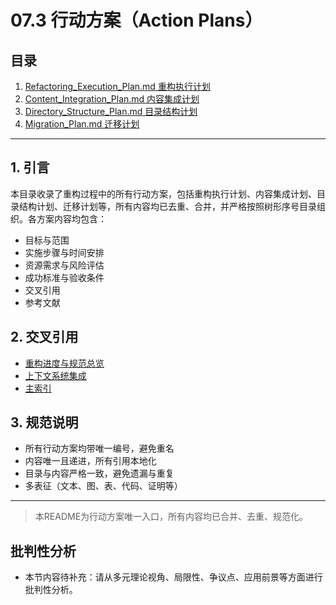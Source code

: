 # 07.3 行动方案（Action Plans）

## 目录

1. [Refactoring_Execution_Plan.md 重构执行计划](./Refactoring_Execution_Plan.md)
2. [Content_Integration_Plan.md 内容集成计划](./Content_Integration_Plan.md)
3. [Directory_Structure_Plan.md 目录结构计划](./Directory_Structure_Plan.md)
4. [Migration_Plan.md 迁移计划](./Migration_Plan.md)

---

## 1. 引言

本目录收录了重构过程中的所有行动方案，包括重构执行计划、内容集成计划、目录结构计划、迁移计划等，所有内容均已去重、合并，并严格按照树形序号目录组织。各方案内容均包含：

- 目标与范围
- 实施步骤与时间安排
- 资源需求与风险评估
- 成功标准与验收条件
- 交叉引用
- 参考文献

## 2. 交叉引用

- [重构进度与规范总览](README.md)
- [上下文系统集成](README.md)
- [主索引](README.md)

## 3. 规范说明

- 所有行动方案均带唯一编号，避免重名
- 内容唯一且递进，所有引用本地化
- 目录与内容严格一致，避免遗漏与重复
- 多表征（文本、图、表、代码、证明等）

---

> 本README为行动方案唯一入口，所有内容均已合并、去重、规范化。


## 批判性分析

- 本节内容待补充：请从多元理论视角、局限性、争议点、应用前景等方面进行批判性分析。
